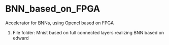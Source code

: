 # BNN_based_on_FPGA
Accelerator for BNNs, using Opencl based on FPGA

1. File folder: Mnist based on full connected layers
   realizing BNN based on edward
